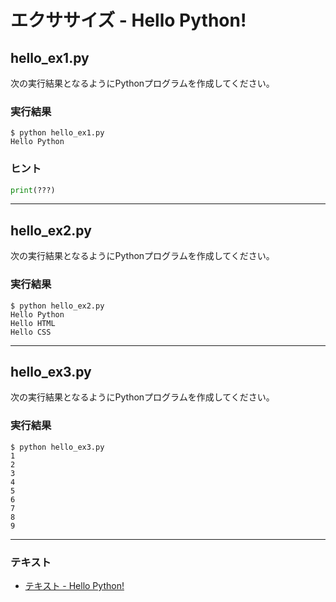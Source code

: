 # エクササイズ - Hello Python!

## hello_ex1.py

次の実行結果となるようにPythonプログラムを作成してください。

### 実行結果

``` 
$ python hello_ex1.py
Hello Python
```

### ヒント

``` python
print(???)
```

---

## hello_ex2.py

次の実行結果となるようにPythonプログラムを作成してください。

### 実行結果

``` 
$ python hello_ex2.py
Hello Python
Hello HTML
Hello CSS
```

---

## hello_ex3.py

次の実行結果となるようにPythonプログラムを作成してください。

### 実行結果

``` 
$ python hello_ex3.py
1
2
3
4
5
6
7
8
9
```

---

### テキスト

* [テキスト - Hello Python!](../text/01_basic.md)
